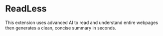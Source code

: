 # ReadLess
This extension uses advanced AI to read and understand entire webpages  then generates a clean, concise summary in seconds. 
